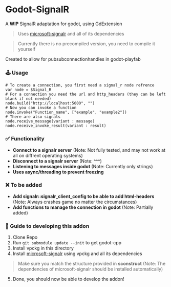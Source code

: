 # Godot-SignalR
A **WIP** SignalR adaptation for godot, using GdExtension
> Uses [microsoft-signalr](https://github.com/aspnet/SignalR-Client-Cpp/tree/main?tab=readme-ov-file#command-line-build) and all of its dependencies

> Currently there is no precompiled version, you need to compile it yourself

Created to allow for pubsubconnectionhandles in godot-playfab

### 🕹️ Usage
```GDScript
# To create a connection, you first need a signal_r node refrence
var node = $Signal_R
# For a connection you need the url and http_headers (they can be left blank if not needed)
node.build("http://localhost:5000", "")
# Now you can invoke a function
node.invoke("Function_name", ["example", "example2"])
# There are also signals
node.receive_message(variant : message)
node.receive_invoke_result(variant : result)
```

### ✅ Functionality
- **Connect to a signalr server** (Note: Not fully tested, and may not work at all on diffrent operating systems)
- **Disconnect to a signalr server** (Note: ^^^)
- **Listening to messages inside godot** (Note: Currently only strings)
- **Uses async/threading to prevent freezing**
### ❌ To be added
- **Add signalr::signalr_client_config to be able to add html-headers** (Note: Always crashes game no matter the circumstances)
- **Add functions to manage the connection in godot** (Note: Partially added)

### 📌 Guide to developing this addon
1. Clone Repo
2. Run ```git submodule update --init``` to get godot-cpp
3. Install vpckg in this directory
4. Install [microsoft-signalr](https://github.com/aspnet/SignalR-Client-Cpp/tree/main?tab=readme-ov-file#command-line-build) using vpckg and all its dependencies
> Make sure you match the structure provided in **sconstruct** (Note: The dependencies of microsoft-signalr should be installed automatically)
5. Done, you should now be able to develop the addon!
